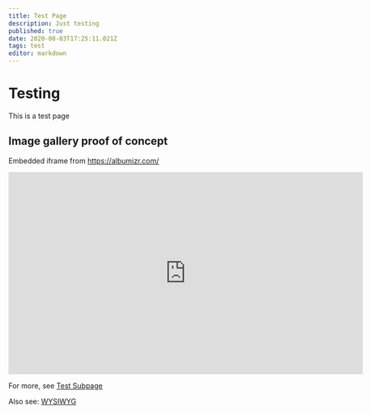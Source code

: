 ```yaml
---
title: Test Page
description: Just testing
published: true
date: 2020-08-03T17:25:11.021Z
tags: test
editor: markdown
---
```


# Testing
This is a test page

## Image gallery proof of concept

Embedded iframe from https://albumizr.com/
<iframe src="https://albumizr.com/a/9KpR" scrolling="no" frameborder="0" allowfullscreen width="700" height="400"></iframe>

For more, see [Test Subpage](/test-page/test-subpage)

Also see: [WYSIWYG](/test-page/wysiwyg)